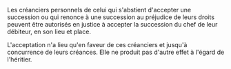   
 Les créanciers personnels de celui qui s'abstient d'accepter une succession ou qui renonce à une succession au préjudice de leurs droits peuvent être autorisés en justice à accepter la succession du chef de leur débiteur, en son lieu et place.  

  
 L'acceptation n'a lieu qu'en faveur de ces créanciers et jusqu'à concurrence de leurs créances. Elle ne produit pas d'autre effet à l'égard de l'héritier.  
